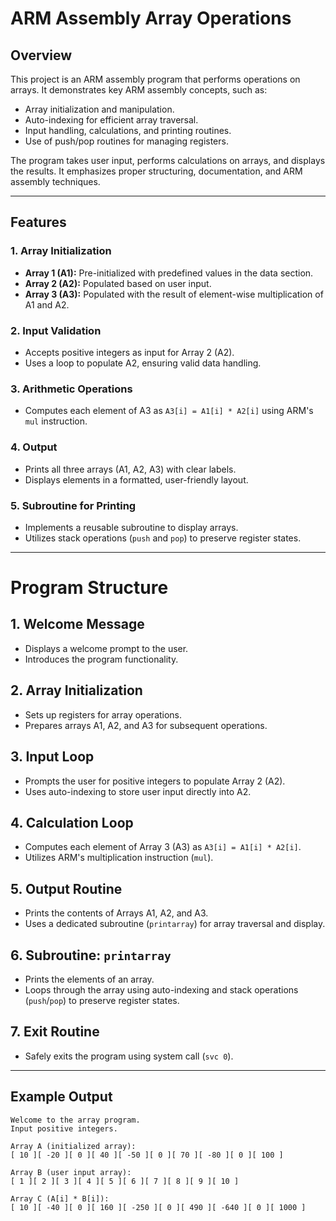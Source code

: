# ARM Assembly Array Operations

## Overview
This project is an ARM assembly program that performs operations on arrays. It demonstrates key ARM assembly concepts, such as:
- Array initialization and manipulation.
- Auto-indexing for efficient array traversal.
- Input handling, calculations, and printing routines.
- Use of push/pop routines for managing registers.

The program takes user input, performs calculations on arrays, and displays the results. It emphasizes proper structuring, documentation, and ARM assembly techniques.

---

## Features

### 1. Array Initialization
- **Array 1 (A1):** Pre-initialized with predefined values in the data section.
- **Array 2 (A2):** Populated based on user input.
- **Array 3 (A3):** Populated with the result of element-wise multiplication of A1 and A2.

### 2. Input Validation
- Accepts positive integers as input for Array 2 (A2).
- Uses a loop to populate A2, ensuring valid data handling.

### 3. Arithmetic Operations
- Computes each element of A3 as `A3[i] = A1[i] * A2[i]` using ARM's `mul` instruction.

### 4. Output
- Prints all three arrays (A1, A2, A3) with clear labels.
- Displays elements in a formatted, user-friendly layout.

### 5. Subroutine for Printing
- Implements a reusable subroutine to display arrays.
- Utilizes stack operations (`push` and `pop`) to preserve register states.

---

# Program Structure

## 1. Welcome Message
- Displays a welcome prompt to the user.
- Introduces the program functionality.

## 2. Array Initialization
- Sets up registers for array operations.
- Prepares arrays A1, A2, and A3 for subsequent operations.

## 3. Input Loop
- Prompts the user for positive integers to populate Array 2 (A2).
- Uses auto-indexing to store user input directly into A2.

## 4. Calculation Loop
- Computes each element of Array 3 (A3) as `A3[i] = A1[i] * A2[i]`.
- Utilizes ARM's multiplication instruction (`mul`).

## 5. Output Routine
- Prints the contents of Arrays A1, A2, and A3.
- Uses a dedicated subroutine (`printarray`) for array traversal and display.

## 6. Subroutine: `printarray`
- Prints the elements of an array.
- Loops through the array using auto-indexing and stack operations (`push`/`pop`) to preserve register states.

## 7. Exit Routine
- Safely exits the program using system call (`svc 0`).

---

## Example Output
```plaintext
Welcome to the array program.
Input positive integers.

Array A (initialized array):
[ 10 ][ -20 ][ 0 ][ 40 ][ -50 ][ 0 ][ 70 ][ -80 ][ 0 ][ 100 ]

Array B (user input array):
[ 1 ][ 2 ][ 3 ][ 4 ][ 5 ][ 6 ][ 7 ][ 8 ][ 9 ][ 10 ]

Array C (A[i] * B[i]):
[ 10 ][ -40 ][ 0 ][ 160 ][ -250 ][ 0 ][ 490 ][ -640 ][ 0 ][ 1000 ]
